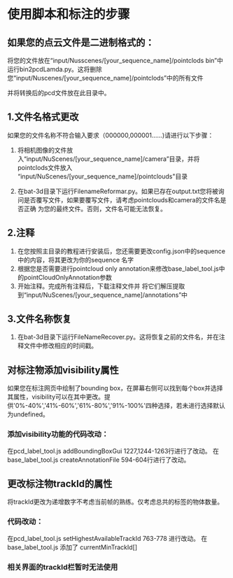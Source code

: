 # 使用脚本和标注的步骤



## 如果您的点云文件是二进制格式的：

将您的文件放在“input/Nusscenes/[your_sequence_name]/pointclods bin”中运行bin2pcdLamda.py。这将删除您“input/Nuscenes/[your_sequence_name]/pointclods”中的所有文件

并将转换后的pcd文件放在此目录中。

## 1.文件名格式更改
如果您的文件名称不符合输入要求（000000,000001......)请进行以下步骤：

1. 将相机图像的文件放入“input/NuScenes/[your_sequence_name]/camera”目录，并将pointclods文件放入 “input/NuScenes/[your_sequence_name]/pointclouds"目录

2. 在bat-3d目录下运行FilenameReformar.py。如果已存在output.txt您将被询问是否覆写文件，如果要覆写文件，请考虑pointclouds和camera的文件名是否正确 为您的最终文件。否则，文件名可能无法恢复。

## 2.注释
1. 在您按照主目录的教程进行安装后，您还需要更改config.json中的sequence中的内容，将其更改为你的sequence 名字
2. 根据您是否需要进行pointcloud only annotation来修改base_label_tool.js中的pointCloudOnlyAnnotation参数
3. 开始注释。完成所有注释后，下载注释文件并 将它们解压提取到“input/NuScenes/[your_sequence_name]/annotations”中

## 3.文件名称恢复

1. 在bat-3d目录下运行FileNameRecover.py。这将恢复之前的文件名，并在注释文件中修改相应的时间戳。

## 对标注物添加visibility属性
如果您在标注网页中绘制了bounding box，在屏幕右侧可以找到每个box并选择其属性，visibility可以在其中更改。提供'0%-40%','41%-60%','61%-80%','91%-100%'四种选择，若未进行选择默认为undefined。
### 添加visibility功能的代码改动：
在pcd_label_tool.js addBoundingBoxGui 1227,1244-1263行进行了改动。
在base_label_tool.js createAnnotationFile 594-604行进行了改动。

## 更改标注物trackId的属性
将trackId更改为递增数字不考虑当前帧的熟练。仅考虑总共的标签的物体数量。
### 代码改动：
在pcd_label_tool.js setHighestAvailableTrackId 763-778 进行改动。
在base_label_tool.js 添加了 currentMinTrackId[] 

### 相关界面的trackId栏暂时无法使用





